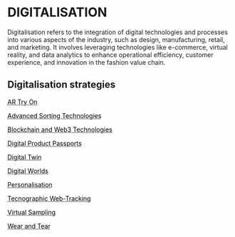 # DIGITALISATION

Digitalisation refers to the integration of digital technologies and processes into various aspects of the industry, such as design, manufacturing, retail, and marketing. It involves leveraging technologies like e-commerce, virtual reality, and data analytics to enhance operational efficiency, customer experience, and innovation in the fashion value chain.

## Digitalisation strategies

<a href="http://circularloopholes.net/category/digitalization/AR%20try-on.html" style="color: black; text-decoration: underline;text-decoration-style: dotted;">AR Try On</a>


<a href="http://circularloopholes.net/category/digitalization/Advanced%20sorting%20technologies.html" style="color: black; text-decoration: underline;text-decoration-style: dotted;">Advanced Sorting Technologies</a>

<a href="http://circularloopholes.net/category/digitalization/Blockchain%20and%20Web3%20Technologies.html" style="color: black; text-decoration: underline;text-decoration-style: dotted;">Blockchain and Web3 Technologies</a>

<a href="http://circularloopholes.net/category/digitalization/Digital%20Product%20Passports.html" style="color: black; text-decoration: underline;text-decoration-style: dotted;">Digital Product Passports</a>

<a href="http://circularloopholes.net/category/digitalization/Digital%20Twin.html" style="color: black; text-decoration: underline;text-decoration-style: dotted;">Digital Twin</a>

<a href="http://circularloopholes.net/category/digitalization/Digital%20Worlds.html" style="color: black; text-decoration: underline;text-decoration-style: dotted;">Digital Worlds</a>

<a href="http://circularloopholes.net/category/digitalization/Personalisation.html" style="color: black; text-decoration: underline;text-decoration-style: dotted;">Personalisation</a>


<a href="http://circularloopholes.net/category/digitalization/Tecnographic%20Web-Tracking.html" style="color: black; text-decoration: underline;text-decoration-style: dotted;">Tecnographic Web-Tracking</a>


<a href="http://circularloopholes.net/category/digitalization/Virtual%20Sampling.html" style="color: black; text-decoration: underline;text-decoration-style: dotted;">Virtual Sampling</a>


<a href="https://circularloopholes.net/category/digitalization/Wear%20and%20tear.html" style="color: black; text-decoration: underline;text-decoration-style: dotted;"> Wear and Tear</a>


